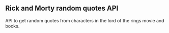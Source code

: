 ## Rick and Morty random quotes API


API to get random quotes from characters in the lord of the rings movie and books.
